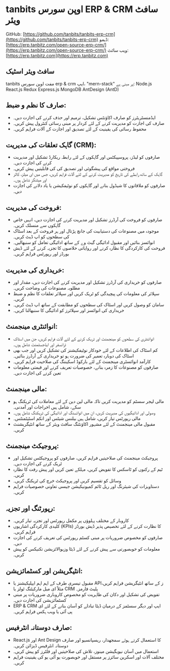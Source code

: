 # tanbits اوپن سورس ERP & CRM سافٹ ویئر

GitHub: [https://github.com/tanbits/tanbits-erp-crm](https://github.com/tanbits/tanbits-erp-crm)
ڈیمو: [https://erp.tanbitz.com/open-source-erp-crm/](https://erp.tanbitz.com/open-source-erp-crm/)
ویب سائٹ: [https://erp.tanbitz.com](https://erp.tanbitz.com)

## سافٹ ویئر اسٹیک

tanbits مفت اوپن سورس erp & crm ایپ، "mern-stack" پر مبنی ہے: Node.js React.js Redux Express.js MongoDB AntDesign (AntD)

## صارف کا نظم و ضبط:

- ایڈمنسٹریٹرز کو صارف اکاؤنٹس تشکیل، ترمیم اور حذف کرنے کی اجازت دیں۔
- صارف کی اجازت کو مدیریت کرنے کے لئے کردار پر مبنی رسائی کنٹرول پیش کریں۔
- محفوظ رسائی کی یقینیت کے لئے تصدیق اور اجازت کے آلات فراہم کریں۔

## گاہک تعلقات کی مدیریت (CRM):

- صارفوں کو لیڈز، پروسپیکٹس اور گاہکوں کے لئے رابطہ ریکارڈ تشکیل اور مدیریت کرنے کی اجازت دیں۔
- فروختی مواقع کی پیشگوئی اور تصدیق کی کی قابلیتیں پیش کریں۔
- گاہک کے ساتھ رابطے کی تاریخ کو مدیریت کرنے کے لئے آلات فراہم کریں، جس میں ای میلز، کالز اور میٹنگز شامل ہوں۔
- صارفوں کو ملاقاتوں کا شیڈول بنانے اور گاہکوں کو نوٹیفکیشن یا یاد دلانے کی اجازت دیں۔

## فروخت کی مدیریت:

- صارفوں کو فروخت کی آرڈرز تشکیل اور مدیریت کرنے کی اجازت دیں، انہیں خاص گاہکوں سے منسلک کریں۔
- موجودہ میں مصنوعات کی دستیابیت کی جانچ پڑتال اور ہر فروخت کے بعد اسٹاک کی سطحوں کو اپ ڈیٹ کریں۔
- انوائسز بنائیں اور مقبول ادائیگی گیٹ وے کے ساتھ ادائیگی تعامل کو سنبھالیں۔
- فروخت کی کارکردگی کا نظارہ کرنے اور روایاتی خلاصوں کا تجزیہ کرنے کے لئے ڈیش بورڈز اور رپورٹس فراہم کریں۔

## خریداری کی مدیریت:

- صارفوں کو خریداری کی آرڈرز تشکیل اور مدیریت کرنے کی اجازت دیں، مقدار اور مطلوبہ مصنوعات کی وضاحت کریں۔
- سپلائر کی معلومات کی پیچیدگی کو ٹریک کریں اور سپلائر تعلقات کا نظم و ضبط کریں۔
- سامان کو وصول کریں اور اسٹاک کی سطحوں کو مطابقت کے ساتھ اپ ڈیٹ کریں۔
- خریداری کی انوائسز اور سپلائرز کو ادائیگی کا سنبھالنا کریں۔

## انوائنٹری مینجمنٹ:

- انوائنٹری کی سطحوں کو مینجمنٹ اور ٹریک کرنے کے لئے آلات فراہم کریں، جن میں اسٹاک ٹرانسفر اور ایڈجسٹمنٹ شامل ہوں۔
- کم اسٹاک کی اطلاعات کے لئے خودکار نوٹیفکیشنز کی تشکیل کریں اور جب بھی اسٹاک کی دوبارہ تعمیر کی ضرورت ہو تو خریداری کے آرڈرز بنائیں۔
- کارآمد انوائسٹری مینجمنٹ کے لئے بارکوڈ اسکیننگ کی صلاحیت فراہم کریں۔
- صارفوں کو مصنوعات کا زمرہ بنانے، خصوصیات تعریف کرنے اور قیمتی معلومات تعین کرنے کی اجازت دیں۔

## مالی مینجمنٹ:

- مالی لیجر سسٹم کو مدیریت کریں تاکہ مالی لین دین کے لئے معاملات کی ٹریکنگ ہو سکے، شامل ہیں اخراجات اور آمدنی۔
- وصولی اور ادائیگیوں کی مدیریت کریں، ان میں انوائسنگ اور ادائیگی کی ٹریکنگ شامل ہوں۔
- مالی رپورٹس تیار کریں، شامل ہیں بیلنس شیٹس اور انکم اسٹیٹمنٹس۔
- مقبول مالی مینجمنٹ کے لئے مشہور اکاؤنٹنگ سافٹ ویئر کے ساتھ انٹیگریشنٹ کریں۔

## پروجیکٹ مینجمنٹ:

- پروجیکٹ مینجمنٹ کی صلاحیتیں فراہم کریں، صارفوں کو پروجیکٹس تشکیل اور ٹریک کرنے کی اجازت دیں۔
- ٹیم کے رکنوں کو ٹاسکس کا تفویض کریں، مہلکے تعین کریں اور پیش رفت کا نظارہ کریں۔
- وسائل کو تقسیم کریں اور پروجیکٹ خرچ کی ٹریکنگ کریں۔
- دستاویزات کی شیئرنگ اور ریل ٹائم کمیونیکیشن جیسی تعاونی خصوصیات فراہم کریں۔

## رپورٹنگ اور تجزیہ:

- کاروبار کے مختلف پہلوؤں پر مکمل رپورٹس اور تجزیہ تیار کریں۔
- کلیدی کارکردگی اشاریوں (KPIs) کا نظارت کرنے کے لئے تخصیص پذیر ڈیش بورڈز فراہم کریں۔
- صارفوں کو مخصوص ضروریات پر مبنی کسٹم رپورٹس کی تعریف کرنے کی اجازت دیں۔
- معلومات کو خوبصورتی سے پیش کرنے کے لئے ڈیٹا وزیوالائزیشن تکنیکس کو پیش کریں۔

## انٹیگریشن اور کسٹمائزیشن:

- مقبول تیسری طرف کے اہم اہم ایپلیکیشنز یا APIز کے ساتھ انٹیگریشن فراہم کریں، مثلاً ای میل مارکیٹنگ ٹولز یا CRM پلیٹ فارمز۔
- تفویض کی تشکیل اور دکان کی ظاہریت کو مخصوص کاروباری ضروریات پر مبنی کسٹمائزیشن کی اجازت دیں۔
- ERP & CRM ایپ اور دیگر سسٹمز کے درمیان ڈیٹا تبادلے کو آسان بنانے کے لئے ای پی آئی یا ویب ہکس فراہم کریں۔

## صارف دوستانہ انٹرفیس:

- React.js اور Ant Design کا استعمال کرتے ہوئے سمجھدار، ریسپانسیو اور صارف دوستانہ انٹرفیس ڈیزائن کریں۔
- استعمال میں آسان نیویگیشن مینوز، تلاش کی صلاحیتیں اور فلٹرز کو پیش کریں۔
- مختلف آلات اور اسکرین سائزز پر مستقل اور خوبصورت یو آئی یو کی یقینیت فراہم کریں۔